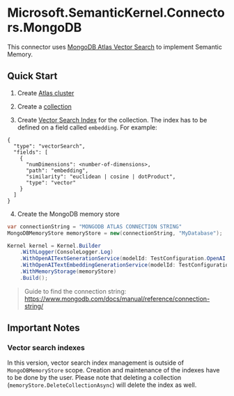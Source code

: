﻿# Microsoft.SemanticKernel.Connectors.MongoDB

This connector uses [MongoDB Atlas Vector Search](https://www.mongodb.com/products/platform/atlas-vector-search) to
implement Semantic Memory.

## Quick Start

1. Create [Atlas cluster](https://www.mongodb.com/docs/atlas/getting-started/)

2. Create a [collection](https://www.mongodb.com/docs/atlas/atlas-ui/collections/)

3. Create [Vector Search Index](https://www.mongodb.com/docs/atlas/atlas-vector-search/vector-search-overview/) for the
   collection. The index has to be defined on a field called `embedding`. For example:

```
{
  "type": "vectorSearch",
  "fields": [
    {
      "numDimensions": <number-of-dimensions>,
      "path": "embedding",
      "similarity": "euclidean | cosine | dotProduct",
      "type": "vector"
    }
  ]
}
```

4. Create the MongoDB memory store

```csharp
var connectionString = "MONGODB ATLAS CONNECTION STRING"
MongoDBMemoryStore memoryStore = new(connectionString, "MyDatabase");

Kernel kernel = Kernel.Builder
    .WithLogger(ConsoleLogger.Log)
    .WithOpenAITextGenerationService(modelId: TestConfiguration.OpenAI.ModelId, apiKey: TestConfiguration.OpenAI.ApiKey)
    .WithOpenAITextEmbeddingGenerationService(modelId: TestConfiguration.OpenAI.EmbeddingModelId, apiKey: TestConfiguration.OpenAI.ApiKey)
    .WithMemoryStorage(memoryStore)
    .Build();
```

> Guide to find the connection string: https://www.mongodb.com/docs/manual/reference/connection-string/

## Important Notes

### Vector search indexes

In this version, vector search index management is outside of `MongoDBMemoryStore` scope.
Creation and maintenance of the indexes have to be done by the user. Please note that deleting a collection
(`memoryStore.DeleteCollectionAsync`) will delete the index as well.
